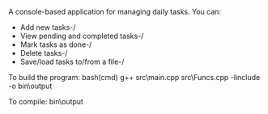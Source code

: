 A console-based application for managing daily tasks. You can:
- Add new tasks-/
- View pending and completed tasks-/
- Mark tasks as done-/
- Delete tasks-/
- Save/load tasks to/from a file-/

To build the program:
bash(cmd)
g++ src\main.cpp src\Funcs.cpp -Iinclude -o bin\output

To compile:
bin\output

